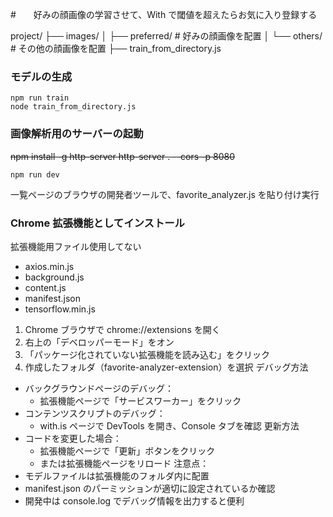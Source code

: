 #　　好みの顔画像の学習させて、With で閾値を超えたらお気に入り登録する

project/
├── images/
│ ├── preferred/ # 好みの顔画像を配置
│ └── others/ # その他の顔画像を配置
├── train_from_directory.js

### モデルの生成

```
npm run train
node train_from_directory.js
```

### 画像解析用のサーバーの起動

~~npm install -g http-server
http-server . --cors -p 8080~~

```
npm run dev
```

一覧ページのブラウザの開発者ツールで、favorite_analyzer.js を貼り付け実行

### Chrome 拡張機能としてインストール

拡張機能用ファイル使用してない

- axios.min.js
- background.js
- content.js
- manifest.json
- tensorflow.min.js

1. Chrome ブラウザで chrome://extensions を開く
2. 右上の「デベロッパーモード」をオン
3. 「パッケージ化されていない拡張機能を読み込む」をクリック
4. 作成したフォルダ（favorite-analyzer-extension）を選択
   デバッグ方法

- バックグラウンドページのデバッグ：
  - 拡張機能ページで「サービスワーカー」をクリック
- コンテンツスクリプトのデバッグ：
  - with.is ページで DevTools を開き、Console タブを確認
    更新方法
- コードを変更した場合：
  - 拡張機能ページで「更新」ボタンをクリック
  - または拡張機能ページをリロード
    注意点：
- モデルファイルは拡張機能のフォルダ内に配置
- manifest.json のパーミッションが適切に設定されているか確認
- 開発中は console.log でデバッグ情報を出力すると便利
